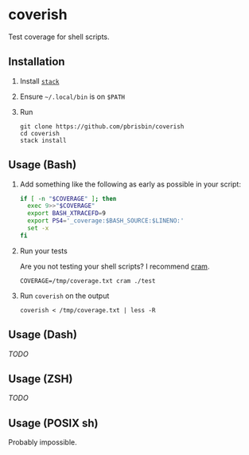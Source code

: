 # coverish

Test coverage for shell scripts.

## Installation

1. Install [`stack`](https://docs.haskellstack.org/en/stable/README/)
1. Ensure `~/.local/bin` is on `$PATH`
1. Run

   ```console
   git clone https://github.com/pbrisbin/coverish
   cd coverish
   stack install
   ```

## Usage (Bash)

1. Add something like the following as early as possible in your script:

   ```bash
   if [ -n "$COVERAGE" ]; then
     exec 9>>"$COVERAGE"
     export BASH_XTRACEFD=9
     export PS4='_coverage:$BASH_SOURCE:$LINENO:'
     set -x
   fi
   ```

1. Run your tests

   Are you not testing your shell scripts? I recommend [cram](https://bitheap.org/cram/).

   ```console
   COVERAGE=/tmp/coverage.txt cram ./test
   ```

1. Run `coverish` on the output

   ```console
   coverish < /tmp/coverage.txt | less -R
   ```

## Usage (Dash)

*TODO*

## Usage (ZSH)

*TODO*

## Usage (POSIX sh)

Probably impossible.
